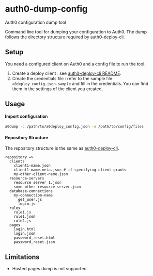 # auth0-dump-config
Auth0 configuration dump tool

Command line tool for dumping your configuration to Auth0.
The dump follows the directory structure required by [auth0-deploy-cli](https://github.com/auth0/auth0-deploy-cli).

## Setup
You need a configured client on Auth0 and a config file to run the tool. 
1. Create a deploy client : see [auth0-deploy-cli README](https://github.com/auth0/auth0-deploy-cli/blob/master/README.md).
1. Create the credentials file : refer to the sample file `a0deploy_config.json.sample` and fill in the credentials.
You can find them in the settings of the client you created.

## Usage

#### Import configuration
```bash
a0dump -c /path/to/a0deploy_config.json -o /path/to/config/files
```

#### Repository Structure
The repository structure is the same as [auth0-deploy-cli](https://github.com/auth0/auth0-deploy-cli).
```
repository => 
  clients
    client1-name.json
    client1-name.meta.json # if specifying client grants
    my-other-client-name.json
  resource-servers
    resource server 1.json
    some other resource server.json
  database-connections
    my-connection-name
      get_user.js
      login.js
  rules
    rule1.js
    rule1.json
    rule2.js
  pages
    login.html
    login.json
    password_reset.html
    password_reset.json
```
    
## Limitations
- Hosted pages dump is not supported.